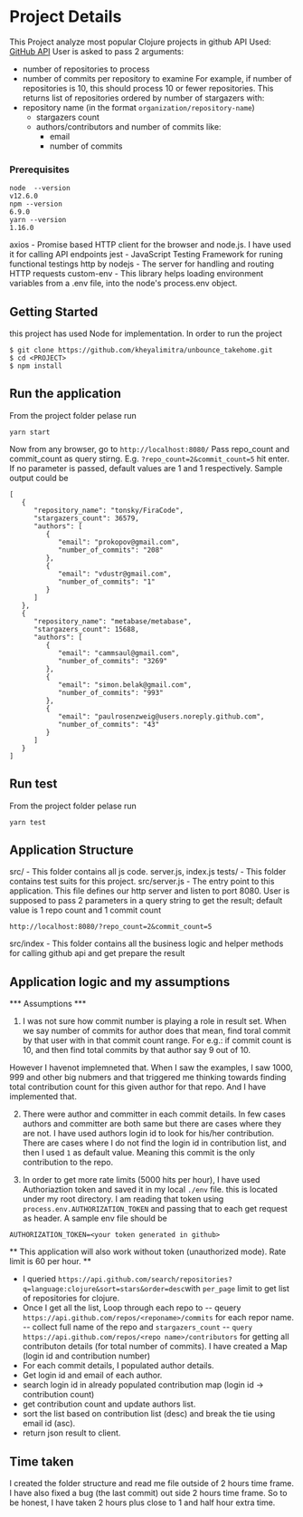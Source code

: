 # Project Details

This Project analyze most popular Clojure projects in github
API Used: [GitHub API](https://developer.github.com/v3/) 
User is asked to pass 2 arguments:
- number of repositories to process
- number of commits per repository to examine
For example, if number of repositories is 10, this should process 10 or fewer repositories.
This returns list of repositories ordered by number of stargazers
with:
- repository name (in the format `organization/repository-name`)
  - stargazers count
  - authors/contributors and number of commits like:
    - email
    - number of commits

### Prerequisites

```
node  --version
v12.6.0
npm --version
6.9.0
yarn --version
1.16.0
```
axios - Promise based HTTP client for the browser and node.js. I have used it for calling API endpoints
jest - JavaScript Testing Framework for runing functional testings
http by nodejs - The server for handling and routing HTTP requests
custom-env - This library helps loading environment variables from a .env file, into the node's process.env object.

## Getting Started
this project has used Node for implementation. In order to run the project 
```
$ git clone https://github.com/kheyalimitra/unbounce_takehome.git
$ cd <PROJECT>
$ npm install
```

## Run the application
From the project folder pelase run
```
yarn start
```
Now from any browser, go to `http://localhost:8080/`
Pass repo_count and commit_count as query stirng. E.g.  `?repo_count=2&commit_count=5` hit enter. 
If no parameter is passed, default values are 1 and 1 respectively. 
Sample output could be 

```
[
   {
      "repository_name": "tonsky/FiraCode",
      "stargazers_count": 36579,
      "authors": [
         {
            "email": "prokopov@gmail.com",
            "number_of_commits": "208"
         },
         {
            "email": "vdustr@gmail.com",
            "number_of_commits": "1"
         }
      ]
   },
   {
      "repository_name": "metabase/metabase",
      "stargazers_count": 15688,
      "authors": [
         {
            "email": "cammsaul@gmail.com",
            "number_of_commits": "3269"
         },
         {
            "email": "simon.belak@gmail.com",
            "number_of_commits": "993"
         },
         {
            "email": "paulrosenzweig@users.noreply.github.com",
            "number_of_commits": "43"
         }
      ]
   }
]

```
## Run test
From the project folder pelase run
```
yarn test
```


## Application Structure
 
src/ - This folder contains all js code. server.js, index.js
tests/ - This folder contains test suits for this project.
src/server.js - The entry point to this application. This file defines our http server and listen to port 8080.  User is supposed to pass 2 parameters in a query string to get the result; default value is 1 repo count and 1 commit count
```
http://localhost:8080/?repo_count=2&commit_count=5
```
src/index - This folder contains all the business logic and helper methods for calling github api and get prepare the result
## Application logic and my assumptions

*** Assumptions ***
1. I was not sure how commit number is playing a role in result set. When we say number of commits for author does that mean, find toral commit by that user with in that commit count range. For e.g.: if commit count is 10, and then find total commits by that author say 9 out of 10. 

However I havenot implemneted that. 
When I saw the examples, I saw 1000, 999 and other big nubmers and that triggered me thinking towards finding total contribution count for this given author for that repo. 
And I have implemented that. 


2. There were author and committer in each commit details. In few cases authors and committer are both same but there are cases where they are not. I have used authors login id to look for his/her contribution. 
There are cases where I do not find the login id in contribution list, and then I used `1` as default value. Meaning this commit is the only contribution to the repo. 

3. In order to get more rate limits (5000 hits per hour), I have used Authoriaztion token and saved it in my local `./env` file. this is located under my root directory. I am reading that token using `process.env.AUTHORIZATION_TOKEN` and passing that to each get request as header. 
A sample env file should be 
```
AUTHORIZATION_TOKEN=<your token generated in github>
```
** This application will also work without token (unauthorized mode). Rate limit is 60 per hour. **

- I queried `https://api.github.com/search/repositories?q=language:clojure&sort=stars&order=desc`with `per_page` limit to get list of repositories for clojure. 
- Once I get all the list,  Loop through each repo to 
     -- qeuery `https://api.github.com/repos/<reponame>/commits` for each repor name. 
     -- collect full name of the repo and `stargazers_count` 
     -- `query https://api.github.com/repos/<repo name>/contributors` for getting all contributon details (for total number of commits). I have created a Map (login id and contribution number)
- For each commit details, I populated author details.  
- Get login id and email of each author. 
- search login id in already populated contribution map (login id -> contribution count) 
- get contribution count and update authors list. 
- sort the list based on contribution list (desc) and break the tie using email id (asc). 
- return json result to client. 


## Time taken
I created the folder structure and read me file outside of 2 hours time frame. 
I have also fixed a bug (the last commit) out side 2 hours time frame. 
So to be honest, I have taken 2 hours plus close to 1 and half hour extra time. 


